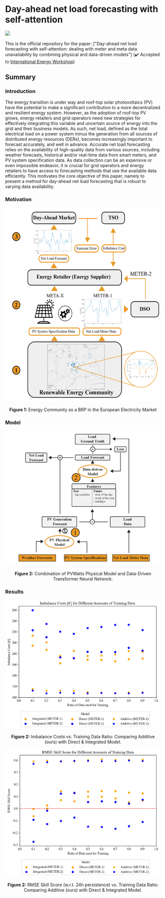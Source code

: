 # Day-ahead net load forecasting with self-attention
[![](https://raw.githubusercontent.com/wandb/assets/main/wandb-github-badge-gradient.svg)](https://wandb.ai/wattcast/net-load-forecasting?workspace=user-nikolaushouben)

This is the official repository for the paper: ["Day-ahead net load forecasting with self-attention: dealing with meter and
meta data unavailability by combining physical and data-driven models"] (✔️ Accepted to [International Energy Workshop](https://www.internationalenergyworkshop.org/meetings-16.html))


## Summary

### Introduction

The energy transition is under way and roof-top solar photovoltaics (PV) have the potential to make a significant contribution to a more decentralized and resilient energy system. However, as the adoption of roof-top PV grows, energy retailers and grid operators need new strategies for effectively integrating this variable and uncertain source of energy into the grid and their business models. As such, net load, defined as the total electrical load on a power system minus the generation from all sources of distributed energy resources (DERs), becomes increasingly important to forecast accurately, and well in advance. Accurate net load forecasting relies on the availability of high-quality data from various sources, including weather forecasts, historical and/or real-time data from smart meters, and PV system specification data. As data collection can be an expensive or even impossible endeavor, it is crucial for grid operators and energy retailers to have access to forecasting methods that use the available data efficiently. This motivates the core objective of this paper, namely to present a method for day-ahead net load forecasting that is robust to varying data availability.


### Motivation

<p align="center">
  <img src="imgs/Case_Study_Sketch.png" alt="Modeling Framework: Combination of Physical and Data-Driven Model" width="500">
</p>

<p align="center"><strong>Figure 1:</strong> Energy Community as a BRP in the European Electricity Market</p>




### Model

<p align="center">
  <img src="imgs/Modelling_framework_V2.png" alt="Modeling Framework: Combination of Physical and Data-Driven Model" width="500">
</p>

<p align="center"><strong>Figure 2:</strong> Combination of PVWatts Physical Model and Data-Driven Transformer Neural Network.</p>

### Results

<p align="center">
  <img src="imgs/figures/train_ratio_imbalance_costs.png" alt="result_imb" width="500">
</p>

<p align="center"><strong>Figure 2:</strong> Imbalance Costs vs. Training Data Ratio: Comparing Additive (ours) with Direct & Integrated Model.</p>



<p align="center">
  <img src="imgs/figures/train_ratio_rmse_skill.png" alt="result_imb" width="500">
</p>

<p align="center"><strong>Figure 2:</strong> RMSE Skill Score (w.r.t. 24h persistence) vs. Training Data Ratio: Comparing Additive (ours) with Direct & Integrated Model.</p>



